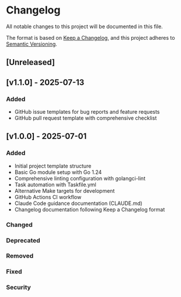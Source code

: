 # Changelog

All notable changes to this project will be documented in this file.

The format is based on [Keep a Changelog](https://keepachangelog.com/en/1.1.0/),
and this project adheres to [Semantic Versioning](https://semver.org/spec/v2.0.0.html).

## [Unreleased]

## [v1.1.0] - 2025-07-13

### Added
- GitHub issue templates for bug reports and feature requests
- GitHub pull request template with comprehensive checklist

## [v1.0.0] - 2025-07-01

### Added
- Initial project template structure
- Basic Go module setup with Go 1.24
- Comprehensive linting configuration with golangci-lint
- Task automation with Taskfile.yml
- Alternative Make targets for development
- GitHub Actions CI workflow
- Claude Code guidance documentation (CLAUDE.md)
- Changelog documentation following Keep a Changelog format

### Changed

### Deprecated

### Removed

### Fixed

### Security